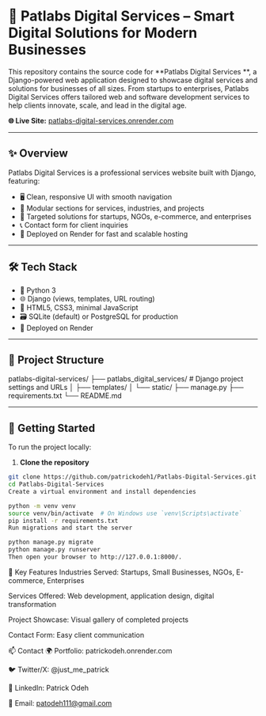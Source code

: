 # 🧠 Patlabs Digital Services – Smart Digital Solutions for Modern Businesses

This repository contains the source code for **Patlabs Digital Services **, a Django-powered web application designed to showcase digital services and solutions for businesses of all sizes. From startups to enterprises, Patlabs Digital Services  offers tailored web and software development services to help clients innovate, scale, and lead in the digital age.

**🌐 Live Site:** [patlabs-digital-services.onrender.com](https://patlabs-digital-services.onrender.com)

---

## ✨ Overview

Patlabs Digital Services  is a professional services website built with Django, featuring:

- 🖥️ Clean, responsive UI with smooth navigation
- 🧩 Modular sections for services, industries, and projects
- 🧠 Targeted solutions for startups, NGOs, e-commerce, and enterprises
- 📞 Contact form for client inquiries
- 🚀 Deployed on Render for fast and scalable hosting

---

## 🛠 Tech Stack

- 🐍 Python 3
- 🌐 Django (views, templates, URL routing)
- 🧰 HTML5, CSS3, minimal JavaScript
- 🗃️ SQLite (default) or PostgreSQL for production
- 🚀 Deployed on Render

---

## 📁 Project Structure

patlabs-digital-services/
├── patlabs_digital_services/ # Django project settings and URLs
│ ├── templates/
│ └── static/
├── manage.py
├── requirements.txt
└── README.md

---

## 🚀 Getting Started

To run the project locally:

1. **Clone the repository**

```bash
git clone https://github.com/patrickodeh1/Patlabs-Digital-Services.git
cd Patlabs-Digital-Services
Create a virtual environment and install dependencies
```
```bash
python -m venv venv
source venv/bin/activate  # On Windows use `venv\Scripts\activate`
pip install -r requirements.txt
Run migrations and start the server
```
```bash
python manage.py migrate
python manage.py runserver
Then open your browser to http://127.0.0.1:8000/.
```
🧩 Key Features
Industries Served: Startups, Small Businesses, NGOs, E-commerce, Enterprises

Services Offered: Web development, application design, digital transformation

Project Showcase: Visual gallery of completed projects

Contact Form: Easy client communication

📫 Contact
🌍 Portfolio: patrickodeh.onrender.com

🐦 Twitter/X: @just_me_patrick

💼 LinkedIn: Patrick Odeh

📧 Email: patodeh111@gmail.com

